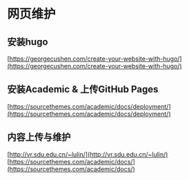 # 网页维护

## 安装hugo
[https://georgecushen.com/create-your-website-with-hugo/](https://georgecushen.com/create-your-website-with-hugo/)

## 安装Academic & 上传GitHub Pages
[https://sourcethemes.com/academic/docs/deployment/](https://sourcethemes.com/academic/docs/deployment/)

## 内容上传与维护
[http://vr.sdu.edu.cn/~lulin/](http://vr.sdu.edu.cn/~lulin/)
[https://sourcethemes.com/academic/docs/](https://sourcethemes.com/academic/docs/)


